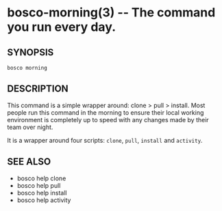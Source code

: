 bosco-morning(3) -- The command you run every day.
==============================================

## SYNOPSIS

    bosco morning

## DESCRIPTION

This command is a simple wrapper around: clone > pull > install.  Most people run this command in the morning to ensure their local working environment is completely up to speed with any changes made by their team over night.

It is a wrapper around four scripts: `clone`, `pull`, `install` and `activity`.

## SEE ALSO

* bosco help clone
* bosco help pull
* bosco help install
* bosco help activity
